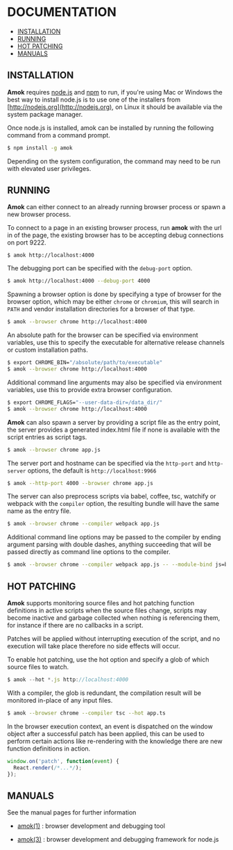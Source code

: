 # DOCUMENTATION
  * [INSTALLATION](#installation)
  * [RUNNING](#running)
  * [HOT PATCHING](#hot-patching)
  * [MANUALS](#manuals)

## INSTALLATION

**Amok** requires [node.js](http://nodejs.org) and [npm](http://npmjs.com) to run, if you're using Mac or Windows the best way to install node.js is to use one of the installers from [http://nodejs.org](http://nodejs.org), on Linux it should be available via the system package manager.

Once node.js is installed, amok can be installed by running the following command from a command prompt.

```sh
$ npm install -g amok
```

Depending on the system configuration, the command may need to be run with elevated user privileges.

## RUNNING

**Amok** can either connect to an already running browser process or spawn a new browser process.

To connect to a page in an existing browser process, run **amok** with the url in of the page, the existing browser has to be accepting debug connections on port 9222.

```
$ amok http://localhost:4000
```

The debugging port can be specified with the `debug-port` option.

```sh
$ amok http://localhost:4000 --debug-port 4000
```

Spawning a browser option is done by specifying a type of browser for the browser option, which may be either `chrome` or `chromium`, this will search in `PATH` and vendor installation directories for a browser of that type.

```sh
$ amok --browser chrome http://localhost:4000
```

An absolute path for the browser can be specified via environment variables, use this to specify the executable for alternative release channels or custom installation paths.

```sh
$ export CHROME_BIN="/absolute/path/to/executable"
$ amok --browser chrome http://localhost:4000
```

Additional command line arguments may also be specified via environment variables, use this to provide extra browser configuration.

```sh
$ export CHROME_FLAGS="--user-data-dir=/data_dir/"
$ amok --browser chrome http://localhost:4000
```

**Amok** can also spawn a server by providing a script file as the entry point, the server provides a generated index.html file if none is available with the script entries as script tags.

```sh
$ amok --browser chrome app.js
```

The server port and hostname can be specified via the `http-port` and `http-server` options, the default is `http://localhost:9966`

```sh
$ amok --http-port 4000 --browser chrome app.js
```

The server can also preprocess scripts via babel, coffee, tsc, watchify or webpack with the `compiler` option, the resulting bundle will have the same name as the entry file.

```sh
$ amok --browser chrome --compiler webpack app.js
```

Additional command line options may be passed to the compiler by ending argument parsing with double dashes, anything succeeding that will be passed directly as command line options to the compiler.

```sh
$ amok --browser chrome --compiler webpack app.js -- --module-bind js=babel
```

## HOT PATCHING

**Amok** supports monitoring source files and hot patching function definitions in active scripts when the source files change, scripts may become inactive and garbage collected when nothing is referencing them, for instance if there are no callbacks in a script.

Patches will be applied without interrupting execution of the script, and no execution will take place therefore no side effects will occur.

To enable hot patching, use the hot option and specify a glob of which source files to watch.

```js
$ amok --hot *.js http://localhost:4000
```

With a compiler, the glob is redundant, the compilation result will be monitored in-place of any input files.

```sh
$ amok --browser chrome --compiler tsc --hot app.ts
```

In the browser execution context, an event is dispatched on the window object after a successful patch has been applied, this can be used to perform certain actions like re-rendering with the knowledge there are new function definitions in action.

```js
window.on('patch', function(event) {
  React.render(/*...*/);
});
```

## MANUALS

See the manual pages for further information

* [amok(1)](amok.1.md)
:   browser development and debugging tool

* [amok(3)](amok.3.md)
:   browser development and debugging framework for node.js
